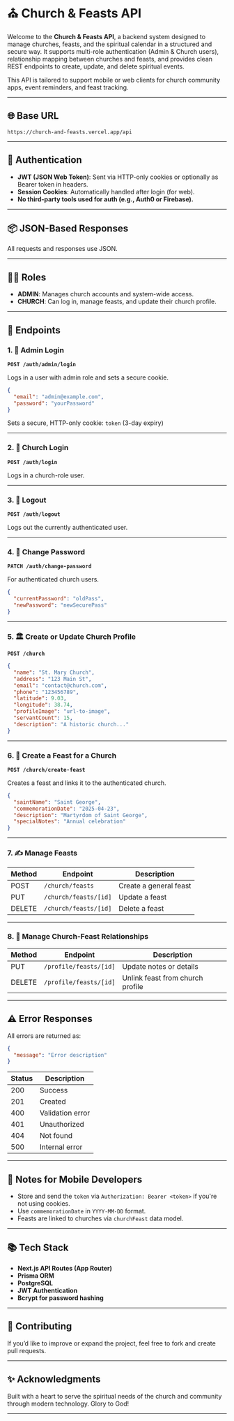 # ⛪ Church & Feasts API

Welcome to the **Church & Feasts API**, a backend system designed to manage churches, feasts, and the spiritual calendar in a structured and secure way. It supports multi-role authentication (Admin & Church users), relationship mapping between churches and feasts, and provides clean REST endpoints to create, update, and delete spiritual events.

This API is tailored to support mobile or web clients for church community apps, event reminders, and feast tracking.

---

## 🌐 Base URL

```
https://church-and-feasts.vercel.app/api
```

---

## 🔐 Authentication

- **JWT (JSON Web Token)**: Sent via HTTP-only cookies or optionally as Bearer token in headers.
- **Session Cookies**: Automatically handled after login (for web).
- **No third-party tools used for auth (e.g., Auth0 or Firebase).**

---

## 📦 JSON-Based Responses

All requests and responses use JSON.

---

## 🧑‍💼 Roles

- **ADMIN**: Manages church accounts and system-wide access.
- **CHURCH**: Can log in, manage feasts, and update their church profile.

---

## 📌 Endpoints

### 1. 🔑 Admin Login

**`POST /auth/admin/login`**

Logs in a user with admin role and sets a secure cookie.

```json
{
  "email": "admin@example.com",
  "password": "yourPassword"
}
```

Sets a secure, HTTP-only cookie: `token` (3-day expiry)

---

### 2. 🛐 Church Login

**`POST /auth/login`**

Logs in a church-role user.

---

### 3. 🚪 Logout

**`POST /auth/logout`**

Logs out the currently authenticated user.

---

### 4. 🔄 Change Password

**`PATCH /auth/change-password`**

For authenticated church users.

```json
{
  "currentPassword": "oldPass",
  "newPassword": "newSecurePass"
}
```

---

### 5. 🏛 Create or Update Church Profile

**`POST /church`**

```json
{
  "name": "St. Mary Church",
  "address": "123 Main St",
  "email": "contact@church.com",
  "phone": "123456789",
  "latitude": 9.03,
  "longitude": 38.74,
  "profileImage": "url-to-image",
  "servantCount": 15,
  "description": "A historic church..."
}
```

---

### 6. 🎉 Create a Feast for a Church

**`POST /church/create-feast`**

Creates a feast and links it to the authenticated church.

```json
{
  "saintName": "Saint George",
  "commemorationDate": "2025-04-23",
  "description": "Martyrdom of Saint George",
  "specialNotes": "Annual celebration"
}
```

---

### 7. ✍️ Manage Feasts

| Method | Endpoint | Description                |
|--------|----------|----------------------------|
| POST   | `/church/feasts`       | Create a general feast |
| PUT    | `/church/feasts/[id]`  | Update a feast          |
| DELETE | `/church/feasts/[id]`  | Delete a feast          |

---

### 8. 🔗 Manage Church-Feast Relationships

| Method | Endpoint                   | Description                       |
|--------|----------------------------|-----------------------------------|
| PUT    | `/profile/feasts/[id]`     | Update notes or details           |
| DELETE | `/profile/feasts/[id]`     | Unlink feast from church profile  |

---

## ⚠️ Error Responses

All errors are returned as:

```json
{
  "message": "Error description"
}
```

| Status | Description          |
|--------|----------------------|
| 200    | Success              |
| 201    | Created              |
| 400    | Validation error     |
| 401    | Unauthorized         |
| 404    | Not found            |
| 500    | Internal error       |

---

## 📲 Notes for Mobile Developers

- Store and send the `token` via `Authorization: Bearer <token>` if you're not using cookies.
- Use `commemorationDate` in `YYYY-MM-DD` format.
- Feasts are linked to churches via `churchFeast` data model.

---

## 📚 Tech Stack

- **Next.js API Routes (App Router)**
- **Prisma ORM**
- **PostgreSQL**
- **JWT Authentication**
- **Bcrypt for password hashing**

---

## 🤝 Contributing

If you’d like to improve or expand the project, feel free to fork and create pull requests.

---

## ✨ Acknowledgments

Built with a heart to serve the spiritual needs of the church and community through modern technology. Glory to God!

---